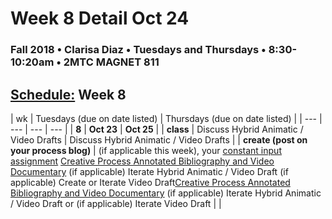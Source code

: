 # Week 8 Detail Oct 24

### Fall 2018 • Clarisa Diaz • Tuesdays and Thursdays • 8:30-10:20am • 2MTC MAGNET 811

## [Schedule:](./) Week 8

| wk | Tuesdays \(due on date listed\) | Thursdays \(due on date listed\) |
| --- | --- | --- | --- |
| **8** | **Oct 23** | **Oct 25** |
| **class** | Discuss Hybrid Animatic / Video Drafts |  Discuss Hybrid Animatic / Video Drafts |
| **create \(post on your process blog\)** |  \(if applicable this week\), your [constant input assignment](../assignments/constant-input-or-output.md)   [Creative Process Annotated Bibliography and Video Documentary](../projects/creative-process-annotated-bibliography-and-video-documentary.md) \(if applicable\) Iterate Hybrid Animatic / Video Draft \(if applicable\) Create or Iterate Video Draft[Creative Process Annotated Bibliography and Video Documentary](../projects/creative-process-annotated-bibliography-and-video-documentary.md) \(if applicable\) Iterate Hybrid Animatic / Video Draft or \(if applicable\) Iterate Video Draft |  |

